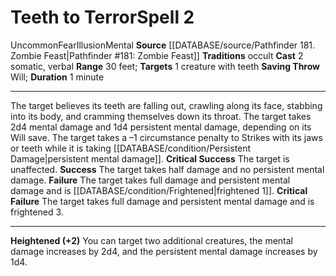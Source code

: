 ﻿---
actions: '[two-actions]'
area: null
bloodline: null
component:
- Somatic
- Verbal
cost: null
deity: null
domain: null
duration: 1 minute
element: null
heighten: '+2'
heighten_level: 2, 4, 6, 8, 10
id: '1210'
lesson: null
level: '2'
mystery: null
name: Teeth to Terror
patron_theme: null
range: 30 feet
rarity: Uncommon
requirement: null
rus_type_level: null
saving_throw: Will
school: Illusion
source: '[[DATABASE/source/Pathfinder 181. Zombie Feast|Pathfinder #181: Zombie Feast]]'
target: 1 creature with teeth
tradition:
- Occult
trait:
- '[[DATABASE/trait/Fear|Fear]]'
- '[[DATABASE/trait/Illusion|Illusion]]'
- '[[DATABASE/trait/Mental|Mental]]'
- '[[DATABASE/trait/Uncommon|Uncommon]]'
trigger: null
type: Spell

---
# Teeth to Terror<span class="item-type">Spell 2</span>

<span class="trait-uncommon item-trait">Uncommon</span><span class="item-trait">Fear</span><span class="item-trait">Illusion</span><span class="item-trait">Mental</span>
**Source** [[DATABASE/source/Pathfinder 181. Zombie Feast|Pathfinder #181: Zombie Feast]]
**Traditions** occult
**Cast** <span class="action-icon">2</span> somatic, verbal
**Range** 30 feet; **Targets** 1 creature with teeth
**Saving Throw** Will; **Duration** 1 minute

---
The target believes its teeth are falling out, crawling along its face, stabbing into its body, and cramming themselves down its throat. The target takes 2d4 mental damage and 1d4 persistent mental damage, depending on its Will save. The target takes a –1 circumstance penalty to Strikes with its jaws or teeth while it is taking [[DATABASE/condition/Persistent Damage|persistent mental damage]].
**Critical Success** The target is unaffected.
**Success** The target takes half damage and no persistent mental damage.
**Failure** The target takes full damage and persistent mental damage and is [[DATABASE/condition/Frightened|frightened 1]].
**Critical Failure** The target takes full damage and persistent mental damage and is frightened 3.

---
**Heightened (+2)** You can target two additional creatures, the mental damage increases by 2d4, and the persistent mental damage increases by 1d4.